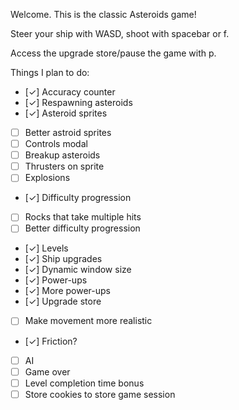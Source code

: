 Welcome. This is the classic Asteroids game!

Steer your ship with WASD, shoot with spacebar or f.

Access the upgrade store/pause the game with p.

Things I plan to do:

- [✓] Accuracy counter
- [✓] Respawning asteroids
- [✓] Asteroid sprites
- [ ] Better astroid sprites
- [ ] Controls modal
- [ ] Breakup asteroids
- [ ] Thrusters on sprite
- [ ] Explosions
- [✓] Difficulty progression
- [ ] Rocks that take multiple hits
- [ ] Better difficulty progression
- [✓] Levels
- [✓] Ship upgrades
- [✓] Dynamic window size
- [✓] Power-ups
- [✓] More power-ups
- [✓] Upgrade store
- [ ] Make movement more realistic
- [✓] Friction?
- [ ] AI
- [ ] Game over
- [ ] Level completion time bonus
- [ ] Store cookies to store game session
